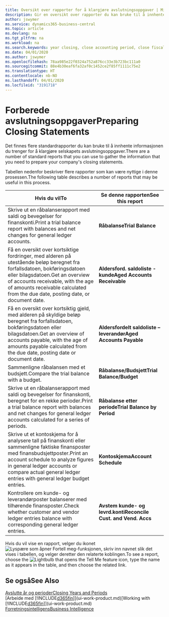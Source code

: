 ```yaml
---
title: Oversikt over rapporter for å klargjøre avslutningsoppgaver | Microsoft-dokumentasjon
description: Gir en oversikt over rapporter du kan bruke til å innhente informasjonen for å klargjøre selskapets avslutningsoppgaver når regnskapsåret er over.
author: jswymer
ms.service: dynamics365-business-central
ms.topic: article
ms.devlang: na
ms.tgt_pltfrm: na
ms.workload: na
ms.search.keywords: year closing, close accounting period, close fiscal year, aging, creditor payments, vendor payments, assets, liabilities, equity, analysis, reporting, financial report, business intelligence, BI, Power Bi, KPI
ms.date: 04/01/2020
ms.author: jswymer
ms.openlocfilehash: 78aa985e22f0324a752a876cc33e3b723bc111a0
ms.sourcegitcommit: 88e4b30eaf6fa32af0c1452ce2f85ff1111c75e2
ms.translationtype: HT
ms.contentlocale: nb-NO
ms.lasthandoff: 04/01/2020
ms.locfileid: "3191718"
---
```

# <a name="preparing-closing-statements"></a><span data-ttu-id="68df9-103">Forberede avslutningsoppgaver</span><span class="sxs-lookup"><span data-stu-id="68df9-103">Preparing Closing Statements</span></span>
<span data-ttu-id="68df9-104">Det finnes flere standardrapporter du kan bruke til å innhente informasjonen du trenger for å klargjøre selskapets avslutningsoppgaver.</span><span class="sxs-lookup"><span data-stu-id="68df9-104">There are a number of standard reports that you can use to gather the information that you need to prepare your company's closing statements.</span></span>

<span data-ttu-id="68df9-105">Tabellen nedenfor beskriver flere rapporter som kan være nyttige i denne prosessen.</span><span class="sxs-lookup"><span data-stu-id="68df9-105">The following table describes a number of reports that may be useful in this process.</span></span>  

| <span data-ttu-id="68df9-106">Hvis du vil</span><span class="sxs-lookup"><span data-stu-id="68df9-106">To</span></span> | <span data-ttu-id="68df9-107">Se denne rapporten</span><span class="sxs-lookup"><span data-stu-id="68df9-107">See this report</span></span> |
| --- | --- |
| <span data-ttu-id="68df9-108">Skrive ut en råbalanserapport med saldi og bevegelser for finanskonti.</span><span class="sxs-lookup"><span data-stu-id="68df9-108">Print a trial balance report with balances and net changes for general ledger accounts.</span></span> |<span data-ttu-id="68df9-109">**Råbalanse**</span><span class="sxs-lookup"><span data-stu-id="68df9-109">**Trial Balance**</span></span> |
| <span data-ttu-id="68df9-110">Få en oversikt over kortsiktige fordringer, med alderen på utestående beløp beregnet fra forfallsdatoen, bokføringsdatoen eller bilagsdatoen.</span><span class="sxs-lookup"><span data-stu-id="68df9-110">Get an overview of accounts receivable, with the age of amounts receivable calculated from the due date, posting date, or document date.</span></span> |<span data-ttu-id="68df9-111">**Aldersford. saldoliste - kunde**</span><span class="sxs-lookup"><span data-stu-id="68df9-111">**Aged Accounts Receivable**</span></span> |
| <span data-ttu-id="68df9-112">Få en oversikt over kortsiktig gjeld, med alderen på skyldige beløp beregnet fra forfallsdatoen, bokføringsdatoen eller bilagsdatoen.</span><span class="sxs-lookup"><span data-stu-id="68df9-112">Get an overview of accounts payable, with the age of amounts payable calculated from the due date, posting date or document date.</span></span> |<span data-ttu-id="68df9-113">**Aldersfordelt saldoliste – leverandør**</span><span class="sxs-lookup"><span data-stu-id="68df9-113">**Aged Accounts Payable**</span></span> |
| <span data-ttu-id="68df9-114">Sammenligne råbalansen med et budsjett.</span><span class="sxs-lookup"><span data-stu-id="68df9-114">Compare the trial balance with a budget.</span></span> |<span data-ttu-id="68df9-115">**Råbalanse/Budsjett**</span><span class="sxs-lookup"><span data-stu-id="68df9-115">**Trial Balance/Budget**</span></span> |
| <span data-ttu-id="68df9-116">Skrive ut en råbalanserapport med saldi og bevegelser for finanskonti, beregnet for en rekke perioder.</span><span class="sxs-lookup"><span data-stu-id="68df9-116">Print a trial balance report with balances and net changes for general ledger accounts calculated for a series of periods.</span></span> |<span data-ttu-id="68df9-117">**Råbalanse etter periode**</span><span class="sxs-lookup"><span data-stu-id="68df9-117">**Trial Balance by Period**</span></span> |
| <span data-ttu-id="68df9-118">Skrive ut et kontoskjema for å analysere tall på finanskonti eller sammenligne faktiske finansposter med finansbudsjettposter.</span><span class="sxs-lookup"><span data-stu-id="68df9-118">Print an account schedule to analyze figures in general ledger accounts or compare actual general ledger entries with general ledger budget entries.</span></span> |<span data-ttu-id="68df9-119">**Kontoskjema**</span><span class="sxs-lookup"><span data-stu-id="68df9-119">**Account Schedule**</span></span> |
| <span data-ttu-id="68df9-120">Kontrollere om kunde- og leverandørposter balanserer med tilhørende finansposter.</span><span class="sxs-lookup"><span data-stu-id="68df9-120">Check whether customer and vendor ledger entries balance with corresponding general ledger entries.</span></span> |<span data-ttu-id="68df9-121">**Avstem kunde- og levrd.konti**</span><span class="sxs-lookup"><span data-stu-id="68df9-121">**Reconcile Cust. and Vend. Accs**</span></span> |

<span data-ttu-id="68df9-122">Hvis du vil vise en rapport, velger du ikonet ![Lyspære som åpner Fortell meg-funksjonen](media/ui-search/search_small.png "Fortell hva du vil gjøre"), skriv inn navnet slik det vises i tabellen, og velger deretter den relaterte koblingen.</span><span class="sxs-lookup"><span data-stu-id="68df9-122">To see a report, choose the ![Lightbulb that opens the Tell Me feature](media/ui-search/search_small.png "Tell me what you want to do") icon, type the name as it appears in the table, and then choose the related link.</span></span>

## <a name="see-also"></a><span data-ttu-id="68df9-123">Se også</span><span class="sxs-lookup"><span data-stu-id="68df9-123">See Also</span></span>
[<span data-ttu-id="68df9-124">Avslutte år og perioder</span><span class="sxs-lookup"><span data-stu-id="68df9-124">Closing Years and Periods</span></span>](year-close-years-periods.md)  
<span data-ttu-id="68df9-125">[Arbeide med [!INCLUDE[d365fin](includes/d365fin_md.md)]](ui-work-product.md)</span><span class="sxs-lookup"><span data-stu-id="68df9-125">[Working with [!INCLUDE[d365fin](includes/d365fin_md.md)]](ui-work-product.md)</span></span>  
[<span data-ttu-id="68df9-126">Forretningsintelligens</span><span class="sxs-lookup"><span data-stu-id="68df9-126">Business Intelligence</span></span>](bi.md)
